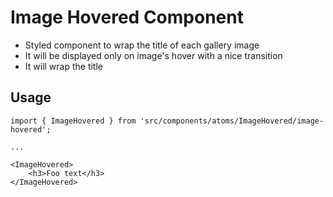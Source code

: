 # Image Hovered Component

- Styled component to wrap the title of each gallery image
- It will be displayed only on image's hover with a nice transition
- It will wrap the title

## Usage

```
import { ImageHovered } from 'src/components/atoms/ImageHovered/image-hovered';

...

<ImageHovered>
    <h3>Foo text</h3>
</ImageHovered>

```
